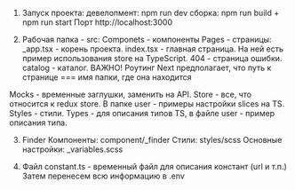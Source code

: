 1. Запуск проекта:
девелопмент: npm run dev
сборка: npm run build + npm run start
Порт http://localhost:3000

2. Рабочая папка - src:
Componets - компоненты
Pages - страницы:
    _app.tsx - корень проекта.
    index.tsx - главная страница. На ней есть пример использования store на TypeScript.
    404 - страница ошибки.
    сatalog - каталог.
ВАЖНО! Роутинг Next предполагает, что путь к странице === имя папки, где она находится

Mocks - временные заглушки, заменить на API.
Store - все, что относится к redux store. В папке user - примеры настройки slices на TS.
Styles - стили.
Types - для описания типов TS, в файле user - пример описания типа.

3. Finder
Компоненты: component/_finder
Стили: styles/scss
Основные настройки: _variables.scss

4. Файл constant.ts - временный файл для описания констант (url и т.п.) Затем перенесем всю информацию в .env